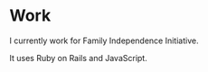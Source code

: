 # Work

I currently work for Family Independence Initiative.

It uses Ruby on Rails and JavaScript.
